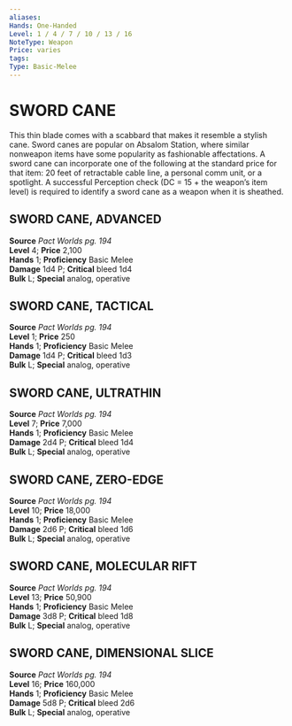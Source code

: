 ```yaml
---
aliases: 
Hands: One-Handed
Level: 1 / 4 / 7 / 10 / 13 / 16
NoteType: Weapon
Price: varies
tags: 
Type: Basic-Melee
---
```

# SWORD CANE

This thin blade comes with a scabbard that makes it resemble a stylish cane. Sword canes are popular on Absalom Station, where similar nonweapon items have some popularity as fashionable affectations. A sword cane can incorporate one of the following at the standard price for that item: 20 feet of retractable cable line, a personal comm unit, or a spotlight. A successful Perception check (DC = 15 + the weapon’s item level) is required to identify a sword cane as a weapon when it is sheathed.  

##  SWORD CANE, ADVANCED

**Source** _Pact Worlds pg. 194_  
**Level** 4; **Price** 2,100  
**Hands** 1; **Proficiency** Basic Melee  
**Damage** 1d4 P; **Critical** bleed 1d4  
**Bulk** L; **Special** analog, operative

##  SWORD CANE, TACTICAL

**Source** _Pact Worlds pg. 194_  
**Level** 1; **Price** 250  
**Hands** 1; **Proficiency** Basic Melee  
**Damage** 1d4 P; **Critical** bleed 1d3  
**Bulk** L; **Special** analog, operative

##  SWORD CANE, ULTRATHIN

**Source** _Pact Worlds pg. 194_  
**Level** 7; **Price** 7,000  
**Hands** 1; **Proficiency** Basic Melee  
**Damage** 2d4 P; **Critical** bleed 1d4  
**Bulk** L; **Special** analog, operative

##  SWORD CANE, ZERO-EDGE

**Source** _Pact Worlds pg. 194_  
**Level** 10; **Price** 18,000  
**Hands** 1; **Proficiency** Basic Melee  
**Damage** 2d6 P; **Critical** bleed 1d6  
**Bulk** L; **Special** analog, operative

##  SWORD CANE, MOLECULAR RIFT

**Source** _Pact Worlds pg. 194_  
**Level** 13; **Price** 50,900  
**Hands** 1; **Proficiency** Basic Melee  
**Damage** 3d8 P; **Critical** bleed 1d8  
**Bulk** L; **Special** analog, operative

##  SWORD CANE, DIMENSIONAL SLICE

**Source** _Pact Worlds pg. 194_  
**Level** 16; **Price** 160,000  
**Hands** 1; **Proficiency** Basic Melee  
**Damage** 5d8 P; **Critical** bleed 2d6  
**Bulk** L; **Special** analog, operative